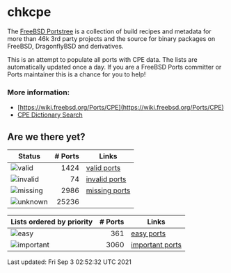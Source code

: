 # chkcpe

The [FreeBSD Portstree](https://cgit.freebsd.org/ports) is a collection of build recipes
and metadata for more than 46k 3rd party projects and the source for binary packages on
FreeBSD, DragonflyBSD and derivatives.

This is an attempt to populate all ports with CPE data. The lists are automatically
updated once a day. If you are a FreeBSD Ports committer or Ports maintainer this is a
chance for you to help!

### More information:
* [https://wiki.freebsd.org/Ports/CPE](https://wiki.freebsd.org/Ports/CPE)
* [CPE Dictionary Search](http://web.nvd.nist.gov/view/cpe/search)


## Are we there yet?

| Status                                                    | # Ports      | Links                                                            |
| ----------------------------------------------------------| -----------: | ---------------------------------------------------------------- |
| ![valid](https://img.shields.io/badge/valid-brightgreen)  | 1424     | [valid ports](https://github.com/decke/chkcpe/wiki/valid)        |
| ![invalid](https://img.shields.io/badge/invalid-red)      | 74   | [invalid ports](https://github.com/decke/chkcpe/wiki/invalid)    |
| ![missing](https://img.shields.io/badge/missing-orange)   | 2986   | [missing ports](https://github.com/decke/chkcpe/wiki/missing)    |
| ![unknown](https://img.shields.io/badge/unknown-grey)     | 25236   | |


| Lists ordered by priority                                 | # Ports      | Links                                                            |
| ----------------------------------------------------------| -----------: | ---------------------------------------------------------------- |
| ![easy](https://img.shields.io/badge/easy-brightgreen)    | 361      | [easy ports](https://github.com/decke/chkcpe/wiki/easy)          |
| ![important](https://img.shields.io/badge/important-blue) | 3060 | [important ports](https://github.com/decke/chkcpe/wiki/important)|

Last updated: Fri Sep  3 02:52:32 UTC 2021
